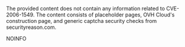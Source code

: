 The provided content does not contain any information related to CVE-2006-1549. The content consists of placeholder pages, OVH Cloud's construction page, and generic captcha security checks from securityreason.com.

NOINFO